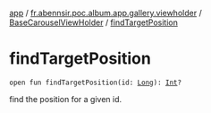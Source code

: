 [app](../../index.md) / [fr.abennsir.poc.album.app.gallery.viewholder](../index.md) / [BaseCarouselViewHolder](index.md) / [findTargetPosition](./find-target-position.md)

# findTargetPosition

`open fun findTargetPosition(id: `[`Long`](https://kotlinlang.org/api/latest/jvm/stdlib/kotlin/-long/index.html)`): `[`Int`](https://kotlinlang.org/api/latest/jvm/stdlib/kotlin/-int/index.html)`?`

find the position for a given id.


